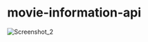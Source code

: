 # movie-information-api
![Screenshot_2](https://github.com/Hakanlsk/movie-information-api/assets/123507532/becb766b-39be-4cf1-a7c1-e974779f0c12)
